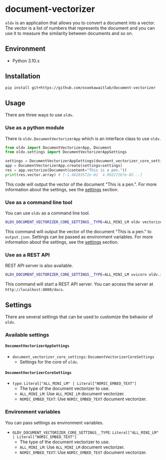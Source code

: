 # document-vectorizer

`oldv` is an application that allows you to convert a document into a vector. The vector is a list of numbers that represents the document and you can use it to measure the similarity between documents and so on.

## Environment

- Python 3.10.x

## Installation

```bash
pip install git+https://github.com/osoekawaitlab/document-vectorizer
```

## Usage

There are three ways to use `oldv`.

### Use as a python module

There is `oldv.DocumentVectorizerApp` which is an interface class to use `oldv`.

```python
from oldv import DocumentVectorizerApp, Document
from oldv.settings import DocumentVectorizerAppSettings

settings = DocumentVectorizerAppSettings(document_vectorizer_core_settings={"type": "ALL_MINI_LM"})
app = DocumentVectorizerApp.create(settings=settings)
res = app.vectorize(Document(content="This is a pen."))
print(res.vector.array) # [-1.46203572e-02  4.90227267e-02...]
```

This code will output the vector of the document "This is a pen.".
For more information about the settings, see the [settings](#settings) section.

### Use as a command line tool

You can use `oldv` as a command line tool.

```bash
OLDV_DOCUMENT_VECTORIZER_CORE_SETTINGS__TYPE=ALL_MINI_LM oldv vectorize "This is a pen." output.json
```

This command will output the vector of the document "This is a pen." to `output.json`.
Settings can be passed as environment variables. For more information about the settings, see the [settings](#settings) section.


### Use as a REST API

REST API server is also available.

```bash
OLDV_DOCUMENT_VECTORIZER_CORE_SETTINGS__TYPE=ALL_MINI_LM uvicorn oldv.interfaces.api.main:app
```

This command will start a REST API server. You can access the server at `http://localhost:8000/docs`.


## Settings

There are several settings that can be used to customize the behavior of `oldv`.

### Available settings

#### `DocumentVectorizerAppSettings`

- `document_vectorizer_core_settings`: `DocumentVectorizerCoreSettings`
    - Settings for the core of `oldv`.

#### `DocumentVectorizerCoreSettings`

- `type`: `Literal["ALL_MINI_LM" | Literal["NOMIC_EMBED_TEXT"]`
    - The type of the document vectorizer to use.
    - `ALL_MINI_LM`: Use `ALL_MINI_LM` document vectorizer.
    - `NOMIC_EMBED_TEXT`: Use `NOMIC_EMBED_TEXT` document vectorizer.

### Environment variables

You can pass settings as environment variables.

- `OLDV_DOCUMENT_VECTORIZER_CORE_SETTINGS__TYPE`: `Literal["ALL_MINI_LM" | Literal["NOMIC_EMBED_TEXT"]`
    - The type of the document vectorizer to use.
    - `ALL_MINI_LM`: Use `ALL_MINI_LM` document vectorizer.
    - `NOMIC_EMBED_TEXT`: Use `NOMIC_EMBED_TEXT` document vectorizer.
